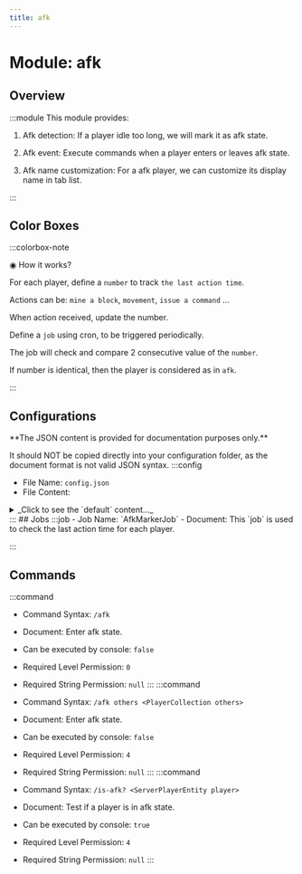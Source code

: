 ```yaml
---
title: afk
---
```



# Module: afk

## Overview
:::module
  This module provides:
  
  1. Afk detection: If a player idle too long, we will mark it as afk state.
  
  2. Afk event: Execute commands when a player enters or leaves afk state.
  
  3. Afk name customization: For a afk player, we can customize its display name in tab list.


:::
## Color Boxes

:::colorbox-note

  ◉ How it works?
  
  
  
  For each player, define a `number` to track `the last action time`.
  
  Actions can be: `mine a block`, `movement`, `issue a command` ...
  
  When action received, update the number.
  
  Define a `job` using cron, to be triggered periodically.
  
  The job will check and compare 2 consecutive value of the `number`.
  
  If number is identical, then the player is considered as in `afk`.


:::

## Configurations
<Admonition type="warning" icon="" title="">
**The JSON content is provided for documentation purposes only.**

It should NOT be copied directly into your configuration folder, as the document format is not valid JSON syntax.
</Admonition>
:::config
- File Name: `config.json`
- File Content: 
<details>

<summary>_Click to see the `default` content..._</summary>

```json showLineNumbers title="config/fuji/modules/afk/config.json"
{
  /* The `display name` of an afk player in `tab` list. */
  "afk_display_name_format": "<gray>[AFK] %player:displayname_visual%"
  /* Afk checker is `triggered` periodically.
  To check whether a player has any input action.
  And mark the player as `afk` if there is no `action` for too long. */,
  "afk_checker": {
    "cron": "0 0/5 * ? * *"
  }
  /* Define commands to run on afk events. */,
  "afk_event": {
    "on_enter_afk": [
      "send-broadcast <gold>Player %player:name% is now afk"
    ],
    "on_leave_afk": [
      "send-broadcast <gold>Player %player:name% is no longer afk"
    ]
  }
}
```
</details>
:::
## Jobs
:::job
- Job Name: `AfkMarkerJob`
- Document:   This `job` is used to check the last action time for each player.


:::
## Commands
:::command
- Command Syntax: `/afk`
- Document:   Enter afk state.


- Can be executed by console: `false`
- Required Level Permission: `0`
- Required String Permission: `null`
:::
:::command
- Command Syntax: `/afk others <PlayerCollection others>`
- Document:   Enter afk state.


- Can be executed by console: `false`
- Required Level Permission: `4`
- Required String Permission: `null`
:::
:::command
- Command Syntax: `/is-afk? <ServerPlayerEntity player>`
- Document:   Test if a player is in afk state.


- Can be executed by console: `true`
- Required Level Permission: `4`
- Required String Permission: `null`
:::

